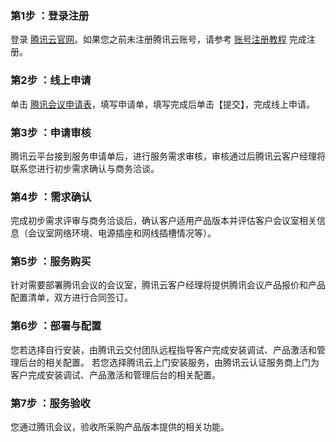 ### 第1步 ：登录注册
登录 [腾讯云官网](https://cloud.tencent.com/)。如果您之前未注册腾讯云账号，请参考 [账号注册教程](https://cloud.tencent.com/document/product/378/17985) 完成注册。

### 第2步 ：线上申请
单击 [腾讯会议申请表](https://cloud.tencent.com/apply/p/hiskowgt3cr)，填写申请单，填写完成后单击【提交】，完成线上申请。

### 第3步 ：申请审核
腾讯云平台接到服务申请单后，进行服务需求审核，审核通过后腾讯云客户经理将联系您进行初步需求确认与商务洽谈。

### 第4步 ：需求确认
完成初步需求评审与商务洽谈后，确认客户适用产品版本并评估客户会议室相关信息（会议室网络环境、电源插座和网线插槽情况等）。

### 第5步 ：服务购买
针对需要部署腾讯会议的会议室，腾讯云客户经理将提供腾讯会议产品报价和产品配置清单，双方进行合同签订。

### 第6步 ：部署与配置
您若选择自行安装，由腾讯云交付团队远程指导客户完成安装调试、产品激活和管理后台的相关配置。
若您选择腾讯云上门安装服务，由腾讯云认证服务商上门为客户完成安装调试、产品激活和管理后台的相关配置。


### 第7步 ：服务验收
您通过腾讯会议，验收所采购产品版本提供的相关功能。
